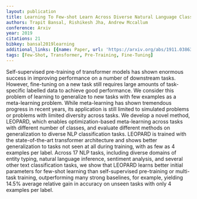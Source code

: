```yaml
---
layout: publication
title: Learning To Few-shot Learn Across Diverse Natural Language Classification Tasks
authors: Trapit Bansal, Rishikesh Jha, Andrew Mccallum
conference: Arxiv
year: 2019
citations: 21
bibkey: bansal2019learning
additional_links: [{name: Paper, url: 'https://arxiv.org/abs/1911.03863'}]
tags: [Few-Shot, Transformer, Pre-Training, Fine-Tuning]
---
```

Self-supervised pre-training of transformer models has shown enormous success
in improving performance on a number of downstream tasks. However, fine-tuning
on a new task still requires large amounts of task-specific labelled data to
achieve good performance. We consider this problem of learning to generalize to
new tasks with few examples as a meta-learning problem. While meta-learning has
shown tremendous progress in recent years, its application is still limited to
simulated problems or problems with limited diversity across tasks. We develop
a novel method, LEOPARD, which enables optimization-based meta-learning across
tasks with different number of classes, and evaluate different methods on
generalization to diverse NLP classification tasks. LEOPARD is trained with the
state-of-the-art transformer architecture and shows better generalization to
tasks not seen at all during training, with as few as 4 examples per label.
Across 17 NLP tasks, including diverse domains of entity typing, natural
language inference, sentiment analysis, and several other text classification
tasks, we show that LEOPARD learns better initial parameters for few-shot
learning than self-supervised pre-training or multi-task training,
outperforming many strong baselines, for example, yielding 14.5% average
relative gain in accuracy on unseen tasks with only 4 examples per label.
